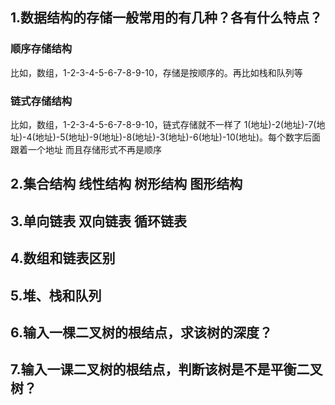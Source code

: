 ## 1.数据结构的存储一般常用的有几种？各有什么特点？

### 顺序存储结构

比如，数组，1-2-3-4-5-6-7-8-9-10，存储是按顺序的。再比如栈和队列等

### 链式存储结构

比如，数组，1-2-3-4-5-6-7-8-9-10，链式存储就不一样了 1(地址)-2(地址)-7(地址)-4(地址)-5(地址)-9(地址)-8(地址)-3(地址)-6(地址)-10(地址)。每个数字后面跟着一个地址 而且存储形式不再是顺序

## 2.集合结构 线性结构 树形结构 图形结构

## 3.单向链表 双向链表 循环链表

## 4.数组和链表区别

## 5.堆、栈和队列

## 6.输入一棵二叉树的根结点，求该树的深度？

## 7.输入一课二叉树的根结点，判断该树是不是平衡二叉树？

